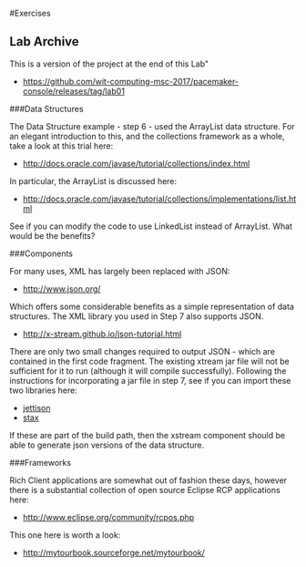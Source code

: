 #Exercises

## Lab Archive

This is a version of the project at the end of this Lab"

- <https://github.com/wit-computing-msc-2017/pacemaker-console/releases/tag/lab01>

###Data Structures

The Data Structure example - step 6 - used the ArrayList data structure. For an elegant introduction to this, and the collections framework as a whole, take a look at this trial here:

- <http://docs.oracle.com/javase/tutorial/collections/index.html>

In particular, the ArrayList is discussed here:

- <http://docs.oracle.com/javase/tutorial/collections/implementations/list.html>

See if you can modify the code to use LinkedList instead of ArrayList. What would be the benefits?


###Components

For many uses, XML has largely been replaced with JSON:

- <http://www.json.org/>

Which offers some considerable benefits as a simple representation of data structures. The XML library you used in Step 7 also supports JSON.

- <http://x-stream.github.io/json-tutorial.html>

There are only two small changes required to output JSON - which are contained in the first code fragment. The existing xtream jar file will not be sufficient for it to run (although it will compile successfully). Following the instructions for incorporating a jar file in step 7, see if you can import these two libraries here:

- [jettison](../book/archives/jettison-1.3.8.jar)
- [stax](../book/archives/stax-1.2.0.jar)


If these are part of the build path, then the xstream component should be able to generate json versions of the data structure.

###Frameworks

Rich Client applications are somewhat out of fashion these days, however there is a substantial collection of open source Eclipse RCP applications here:

- <http://www.eclipse.org/community/rcpos.php>

This one here is worth a look:

- <http://mytourbook.sourceforge.net/mytourbook/>